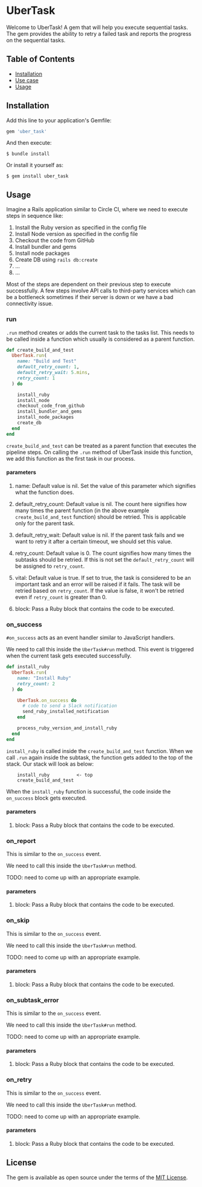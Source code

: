 # UberTask

Welcome to UberTask! A gem that will help you execute sequential tasks.
The gem provides the ability to retry a failed task
and reports the progress on the sequential tasks.

## Table of Contents

* [Installation](#installation)
* [Use case](#use-case)
* [Usage](#usage)

## Installation

Add this line to your application's Gemfile:

```ruby
gem 'uber_task'
```

And then execute:

    $ bundle install

Or install it yourself as:

    $ gem install uber_task
## Usage

Imagine a Rails application similar to Circle CI, where we need to execute
steps in sequence like:

1. Install the Ruby version as specified in the config file
1. Install Node version as specified in the config file
1. Checkout the code from GitHub
1. Install bundler and gems
1. Install node packages
1. Create DB using `rails db:create`
1. ...
1. ...

Most of the steps are dependent on their previous step to execute successfully.
A few steps involve API calls to third-party services which can be a bottleneck
sometimes if their server is down or we have a bad connectivity issue.

### run

`.run` method creates or adds the current task to the tasks list.
This needs to be called inside a function which usually is considered as a
parent function.

```ruby
def create_build_and_test
  UberTask.run(
    name: "Build and Test"
    default_retry_count: 1,
    default_retry_wait: 5.mins,
    retry_count: 1
  ) do

    install_ruby
    install_node
    checkout_code_from_github
    install_bundler_and_gems
    install_node_packages
    create_db
  end
end
```

`create_build_and_test` can be treated as a parent function that executes the pipeline steps.
On calling the `.run` method of UberTask inside this function, we add this function as the first task in our process.

#### parameters

1. name:
   Default value is nil. Set the value of this parameter which
   signifies what the function does.

1. default_retry_count:
   Default value is nil. The count here signifies how many times the parent function
   (in the above example `create_build_and_test` function) should be retried.
   This is applicable only for the parent task.

1. default_retry_wait:
   Default value is nil. If the parent task fails and we want to retry it after a certain
   timeout, we should set this value.

1. retry_count:
   Default value is 0. The count signifies how many times the subtasks should be retried.
   If this is not set the `default_retry_count` will be assigned to `retry_count`.

1. vital:
   Default value is true. If set to true, the task is considered to be an important task
   and an error will be raised if it fails. The task will be retried based on `retry_count`.
   If the value is false, it won't be retried even if `retry_count` is greater than 0.

1. block:
   Pass a Ruby block that contains the code to be executed.

### on_success

`#on_success` acts as an event handler similar to JavaScript handlers.

We need to call this inside the `UberTask#run` method. This event is triggered when the current task gets executed successfully.

```ruby
def install_ruby
  UberTask.run(
    name: "Install Ruby"
    retry_count: 2
  ) do

    UberTask.on_success do
      # code to send a Slack notification
      send_ruby_installed_notification
    end

    process_ruby_version_and_install_ruby
  end
end
```

`install_ruby` is called inside the `create_build_and_test` function.
When we call `.run` again inside the subtask,
the function gets added to the top of the stack.
Our stack will look as below:

```
    install_ruby          <- top
    create_build_and_test
```

When the `install_ruby` function is successful,
the code inside the `on_success` block gets executed.

#### parameters

1. block:
   Pass a Ruby block that contains the code to be executed.

### on_report

This is similar to the `on_success` event.

We need to call this inside the `UberTask#run` method.

TODO: need to come up with an appropriate example.

#### parameters

1. block:
   Pass a Ruby block that contains the code to be executed.

### on_skip

This is similar to the `on_success` event.

We need to call this inside the `UberTask#run` method.

TODO: need to come up with an appropriate example.

#### parameters

1. block:
   Pass a Ruby block that contains the code to be executed.

### on_subtask_error

This is similar to the `on_success` event.

We need to call this inside the `UberTask#run` method.

TODO: need to come up with an appropriate example.

#### parameters

1. block:
   Pass a Ruby block that contains the code to be executed.

### on_retry

This is similar to the `on_success` event.

We need to call this inside the `UberTask#run` method.

TODO: need to come up with an appropriate example.

#### parameters

1. block:
   Pass a Ruby block that contains the code to be executed.

## License

The gem is available as open source under the terms of the
[MIT License](https://opensource.org/licenses/MIT).
